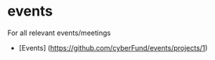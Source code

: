 # events
For all relevant events/meetings 
- [Events] (https://github.com/cyberFund/events/projects/1)
